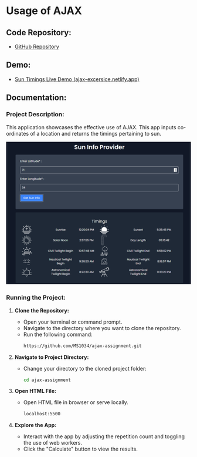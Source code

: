 # Usage of AJAX

## Code Repository:
- [GitHub Repository](https://github.com/MS1034/ajax-assignment.git)

## Demo:
- [Sun Timings Live Demo (ajax-excersice.netlify.app)](https://ajax-excersice.netlify.app/)

## Documentation:

### Project Description:
This application showcases the effective use of AJAX.  This app inputs co-ordinates of a location and returns the timings pertaining to sun.

![image.png](https://github.com/MS1034/ajax-assignment/blob/master/image.png?raw=true)

### Running the Project:
1. **Clone the Repository:**
   - Open your terminal or command prompt.
   - Navigate to the directory where you want to clone the repository.
   - Run the following command:
     ```bash
     https://github.com/MS1034/ajax-assignment.git
     ```

2. **Navigate to Project Directory:**
   - Change your directory to the cloned project folder:
     ```bash
     cd ajax-assignment
     ```

3. **Open HTML File:**
   
   - Open HTML file in browser or serve locally.
   
     ```bash
     localhost:5500
     ```
   
5. **Explore the App:**
   - Interact with the app by adjusting the repetition count and toggling the use of web workers.
   - Click the "Calculate" button to view the results.
